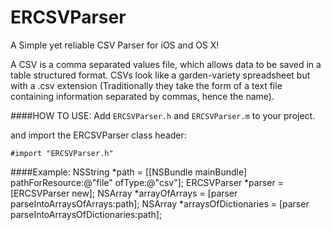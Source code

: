 # ERCSVParser
A Simple yet reliable CSV Parser for iOS and OS X!


A CSV is a comma separated values file, which allows data to be saved in a table structured format. CSVs look like a garden-variety spreadsheet but with a .csv extension (Traditionally they take the form of a text file containing information separated by commas, hence the name).

####HOW TO USE:
Add ```ERCSVParser.h``` and ```ERCSVParser.m``` to your project.

and import the ERCSVParser class header:
```
#import "ERCSVParser.h"
```

####Example:
        NSString *path = [[NSBundle mainBundle] pathForResource:@"file" ofType:@"csv"];
        ERCSVParser *parser = [ERCSVParser new];
        NSArray *arrayOfArrays = [parser parseIntoArraysOfArrays:path];
        NSArray *arraysOfDictionaries = [parser parseIntoArraysOfDictionaries:path];




